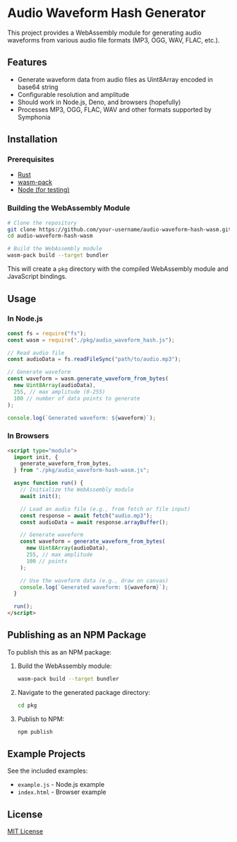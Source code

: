 # Audio Waveform Hash Generator

This project provides a WebAssembly module for generating audio waveforms from various audio file formats (MP3, OGG, WAV, FLAC, etc.).

## Features

- Generate waveform data from audio files as Uint8Array encoded in base64 string
- Configurable resolution and amplitude
- Should work in Node.js, Deno, and browsers (hopefully)
- Processes MP3, OGG, FLAC, WAV and other formats supported by Symphonia

## Installation

### Prerequisites

- [Rust](https://www.rust-lang.org/tools/install)
- [wasm-pack](https://rustwasm.github.io/wasm-pack/installer/)
- [Node (for testing)](https://nodejs.org/)

### Building the WebAssembly Module

```bash
# Clone the repository
git clone https://github.com/your-username/audio-waveform-hash-wasm.git
cd audio-waveform-hash-wasm

# Build the WebAssembly module
wasm-pack build --target bundler
```

This will create a `pkg` directory with the compiled WebAssembly module and JavaScript bindings.

## Usage

### In Node.js

```javascript
const fs = require("fs");
const wasm = require("./pkg/audio_waveform_hash.js");

// Read audio file
const audioData = fs.readFileSync("path/to/audio.mp3");

// Generate waveform
const waveform = wasm.generate_waveform_from_bytes(
  new Uint8Array(audioData),
  255, // max amplitude (0-255)
  100 // number of data points to generate
);

console.log(`Generated waveform: ${waveform}`);
```

### In Browsers

```html
<script type="module">
  import init, {
    generate_waveform_from_bytes,
  } from "./pkg/audio_waveform-hash-wasm.js";

  async function run() {
    // Initialize the WebAssembly module
    await init();

    // Load an audio file (e.g., from fetch or file input)
    const response = await fetch("audio.mp3");
    const audioData = await response.arrayBuffer();

    // Generate waveform
    const waveform = generate_waveform_from_bytes(
      new Uint8Array(audioData),
      255, // max amplitude
      100 // points
    );

    // Use the waveform data (e.g., draw on canvas)
    console.log(`Generated waveform: ${waveform}`);
  }

  run();
</script>
```

## Publishing as an NPM Package

To publish this as an NPM package:

1. Build the WebAssembly module:

   ```bash
   wasm-pack build --target bundler
   ```

2. Navigate to the generated package directory:

   ```bash
   cd pkg
   ```

3. Publish to NPM:
   ```bash
   npm publish
   ```

## Example Projects

See the included examples:

- `example.js` - Node.js example
- `index.html` - Browser example

## License

[MIT License](LICENSE.md)
